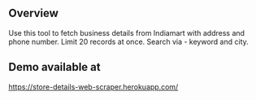 ## Overview

Use this tool to fetch business details from Indiamart with address and phone number. Limit 20 records at once.
Search via - keyword and city. 

## Demo available at 
https://store-details-web-scraper.herokuapp.com/
